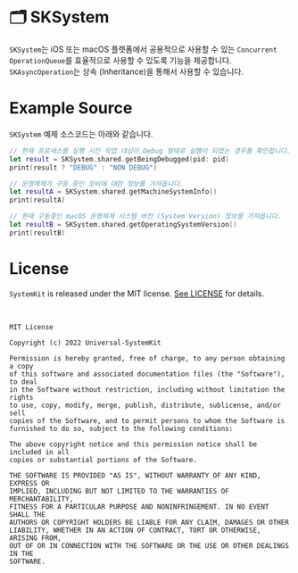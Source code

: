 # 🗂 SKSystem

`SKSystem`는 iOS 또는 macOS 플렛폼에서 공용적으로 사용할 수 있는 `Concurrent OperationQueue`를 효율적으로 사용할 수 있도록 기능을 제공합니다. `SKAsyncOperation`는 상속 (Inheritance)을 통해서 사용할 수 있습니다.

# Example Source

`SKSystem` 예제 소스코드는 아래와 같습니다.

```Swift
// 현재 프로세스를 실행 시킨 작업 대상이 Debug 형태로 실행이 되었는 경우를 확인합니다.
let result = SKSystem.shared.getBeingDebugged(pid: pid)
print(result ? "DEBUG" : "NON DEBUG")

// 운영체제가 구동 중인 장비에 대한 정보를 가져옵니다.
let resultA = SKSystem.shared.getMachineSystemInfo()
print(resultA)

// 현재 구동중인 macOS 운영체제 시스템 버전 (System Version) 정보를 가져옵니다.
let resultB = SKSystem.shared.getOperatingSystemVersion()
print(resultB)
```

# License

`SystemKit` is released under the MIT license. [See LICENSE](https://github.com/ChangYeop-Yang/Apple-SystemKit/blob/main/LICENSE) for details.

</br>

```TEXT
MIT License

Copyright (c) 2022 Universal-SystemKit

Permission is hereby granted, free of charge, to any person obtaining a copy
of this software and associated documentation files (the "Software"), to deal
in the Software without restriction, including without limitation the rights
to use, copy, modify, merge, publish, distribute, sublicense, and/or sell
copies of the Software, and to permit persons to whom the Software is
furnished to do so, subject to the following conditions:

The above copyright notice and this permission notice shall be included in all
copies or substantial portions of the Software.

THE SOFTWARE IS PROVIDED "AS IS", WITHOUT WARRANTY OF ANY KIND, EXPRESS OR
IMPLIED, INCLUDING BUT NOT LIMITED TO THE WARRANTIES OF MERCHANTABILITY,
FITNESS FOR A PARTICULAR PURPOSE AND NONINFRINGEMENT. IN NO EVENT SHALL THE
AUTHORS OR COPYRIGHT HOLDERS BE LIABLE FOR ANY CLAIM, DAMAGES OR OTHER
LIABILITY, WHETHER IN AN ACTION OF CONTRACT, TORT OR OTHERWISE, ARISING FROM,
OUT OF OR IN CONNECTION WITH THE SOFTWARE OR THE USE OR OTHER DEALINGS IN THE
SOFTWARE.
```
